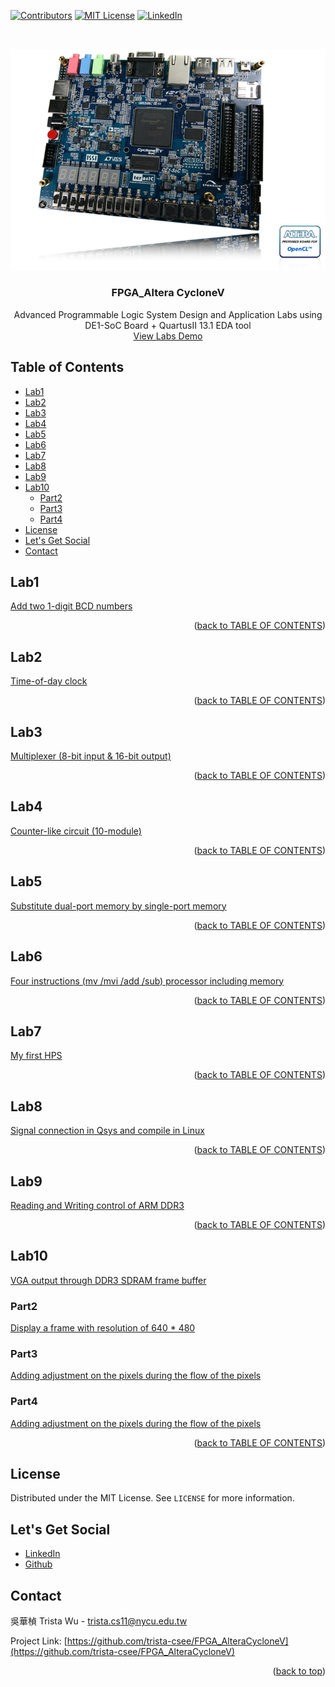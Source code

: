 <a name="readme-top"></a>
<!-- PROJECT SHIELDS -->
[![Contributors][contributors-shield]]()
[![MIT License][license-shield]][license-url]
[![LinkedIn][linkedin-shield]][linkedin-url]

<!-- PROJECT LOGO -->
<br />
<p align="center">
  <a href="https://github.com/trista-csee/FPGA_AlteraCycloneV">
    <img src="./images/DE1-SoC_top45_01.jpg" alt="Logo">
  </a>

  <h3 align="center">FPGA_Altera CycloneV</h3>

  <p align="center">
    Advanced Programmable Logic System Design and Application Labs using DE1-SoC Board + QuartusII 13.1 EDA tool
    <br />
    <a href="https://github.com/trista-csee/FPGA_AlteraCycloneV/tree/main/LabsDemo">View Labs Demo</a>
  </p>
</p>


<a name="TABLE-OF-CONTENTS"></a>
<!-- TABLE OF CONTENTS -->
## Table of Contents

* [Lab1](#lab1)
* [Lab2](#lab2)
* [Lab3](#lab3)
* [Lab4](#lab4)
* [Lab5](#lab5)
* [Lab6](#lab6)
* [Lab7](#lab7)
* [Lab8](#lab8)
* [Lab9](#lab9)
* [Lab10](#lab10)
  * [Part2](#part2)
  * [Part3](#part3)
  * [Part4](#part4)
* [License](#license)
* [Let's Get Social](#lets-get-social)
* [Contact](#contact)


<!-- Lab1 -->
## Lab1

[Add two 1-digit BCD numbers](https://github.com/trista-csee/FPGA_AlteraCycloneV/tree/main/Lab1)

<p align="right">(<a href="#TABLE-OF-CONTENTS">back to TABLE OF CONTENTS</a>)</p>


<!-- Lab2 -->
## Lab2

[Time-of-day clock](https://github.com/trista-csee/FPGA_AlteraCycloneV/tree/main/Lab2)

<p align="right">(<a href="#TABLE-OF-CONTENTS">back to TABLE OF CONTENTS</a>)</p>


<!-- Lab3 -->
## Lab3

[Multiplexer (8-bit input & 16-bit output)](https://github.com/trista-csee/FPGA_AlteraCycloneV/tree/main/Lab3)

<p align="right">(<a href="#TABLE-OF-CONTENTS">back to TABLE OF CONTENTS</a>)</p>


<!-- Lab4 -->
## Lab4

[Counter-like circuit (10-module)](https://github.com/trista-csee/FPGA_AlteraCycloneV/tree/main/Lab4)

<p align="right">(<a href="#TABLE-OF-CONTENTS">back to TABLE OF CONTENTS</a>)</p>


<!-- Lab5 -->
## Lab5

[Substitute dual-port memory by single-port memory](https://github.com/trista-csee/FPGA_AlteraCycloneV/tree/main/Lab5)

<p align="right">(<a href="#TABLE-OF-CONTENTS">back to TABLE OF CONTENTS</a>)</p>


<!-- Lab6 -->
## Lab6

[Four instructions (mv /mvi /add /sub) processor including memory](https://github.com/trista-csee/FPGA_AlteraCycloneV/tree/main/Lab6)

<p align="right">(<a href="#TABLE-OF-CONTENTS">back to TABLE OF CONTENTS</a>)</p>


<!-- Lab7 -->
## Lab7

[My first HPS](https://github.com/trista-csee/FPGA_AlteraCycloneV/tree/main/Lab7)

<p align="right">(<a href="#TABLE-OF-CONTENTS">back to TABLE OF CONTENTS</a>)</p>


<!-- Lab8 -->
## Lab8

[Signal connection in Qsys and compile in Linux](https://github.com/trista-csee/FPGA_AlteraCycloneV/tree/main/Lab8)

<p align="right">(<a href="#TABLE-OF-CONTENTS">back to TABLE OF CONTENTS</a>)</p>


<!-- Lab9 -->
## Lab9

[Reading and Writing control of ARM DDR3](https://github.com/trista-csee/FPGA_AlteraCycloneV/tree/main/Lab9)

<p align="right">(<a href="#TABLE-OF-CONTENTS">back to TABLE OF CONTENTS</a>)</p>


<!-- Lab10 -->
## Lab10

[VGA output through DDR3 SDRAM frame buffer](https://github.com/trista-csee/FPGA_AlteraCycloneV/tree/main/Lab10)

### Part2

[Display a frame with resolution of 640 * 480](https://github.com/trista-csee/FPGA_AlteraCycloneV/tree/main/Lab10/Part2)

### Part3

[Adding adjustment on the pixels during the flow of the pixels](https://github.com/trista-csee/FPGA_AlteraCycloneV/tree/main/Lab10/Part3)

### Part4

[Adding adjustment on the pixels during the flow of the pixels](https://github.com/trista-csee/FPGA_AlteraCycloneV/tree/main/Lab10/Part4)

<p align="right">(<a href="#TABLE-OF-CONTENTS">back to TABLE OF CONTENTS</a>)</p>


<!-- LICENSE -->
## License

Distributed under the MIT License. See `LICENSE` for more information.


<!-- LET'S GET SOCIAL -->
## Let's Get Social

* [LinkedIn](https://www.linkedin.com/in/%E8%8F%AF%E6%A5%A8-%E5%90%B3-363252241/)
* [Github](https://github.com/trista-csee)


<!-- CONTACT -->
## Contact

吳華楨 Trista Wu - trista.cs11@nycu.edu.tw

Project Link: [https://github.com/trista-csee/FPGA_AlteraCycloneV](https://github.com/trista-csee/FPGA_AlteraCycloneV)

<p align="right">(<a href="#readme-top">back to top</a>)</p>


<!-- MARKDOWN LINKS & IMAGES -->
[contributors-shield]: https://img.shields.io/badge/contributors-1-orange.svg?style=flat-square
[license-shield]: https://img.shields.io/badge/license-MIT-blue.svg?style=flat-square
[license-url]: https://choosealicense.com/licenses/mit
[linkedin-shield]: https://img.shields.io/badge/-LinkedIn-black.svg?style=flat-square&logo=linkedin&colorB=555
[linkedin-url]: https://www.linkedin.com/in/%E8%8F%AF%E6%A5%A8-%E5%90%B3-363252241/
[product-screenshot]: ./images/projects/portfolio.jpg
